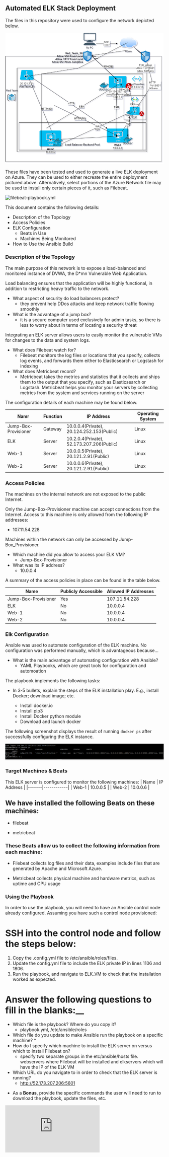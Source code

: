 ## Automated ELK Stack Deployment

The files in this repository were used to configure the network depicted below.

![Azure Network](https://github.com/michaelluxeder/Project1-Homework-13/blob/d44b0debf08beffdbad4533ae3b3160eca313a89/Diagrams/Azure%20Network.drawio.png)

These files have been tested and used to generate a live ELK deployment on Azure. They can be used to either recreate the entire deployment pictured above. Alternatively, select portions of the Azure Network file may be used to install only certain pieces of it, such as Filebeat.

![filebeat-playbook.yml](https://github.com/michaelluxeder/Project1-Homework-13/blob/db5c9497802412d87090bfe37e168feee0854c43/Ansible/filebeat-playbook.yml)

This document contains the following details:
- Description of the Topology
- Access Policies
- ELK Configuration
  - Beats in Use
  - Machines Being Monitored
- How to Use the Ansible Build


### Description of the Topology

The main purpose of this network is to expose a load-balanced and monitored instance of DVWA, the D*mn Vulnerable Web Application.

Load balancing ensures that the application will be highly functional, in addition to restricting heavy traffic to the network.
+ What aspect of security do load balancers protect? 
  * they prevent help DDos attacks and keep network traffic flowing smoothly
+ What is the advantage of a jump box?
  * it is a secure computer used exclusively for admin tasks, so there is less to worry about in terms of locating a security threat

Integrating an ELK server allows users to easily monitor the vulnerable VMs for changes to the data and system logs.
+ What does Filebeat watch for?
  * Filebeat monitors the log files or locations that you specify, collects log events, and forwards them either to Elasticsearch or Logstash for indexing
+ What does Metricbeat record?
  *  Metricbeat takes the metrics and statistics that it collects and ships them to the output that you specify, such as Elasticsearch or Logstash. Metricbeat helps you monitor your servers by collecting metrics from the system and services running on the server

The configuration details of each machine may be found below.

| Namr | Function | IP Address | Operating System |
|----------|---------|-------------------------------------------|-------|
| Jump-Box-Provisioner | Gateway | 10.0.0.4(Private), 20.124.252.153(Public) | Linux |
| ELK      | Server  | 10.2.0.4(Private), 52.173.207.206(Public) | Linux |
| Web-1    | Server  | 10.0.0.5(Private), 20.121.2.91(Public)    | Linux |
| Web-2    | Server  | 10.0.0.6(Private), 20.121.2.91(Public)    | Linux |

### Access Policies

The machines on the internal network are not exposed to the public Internet. 

Only the Jump-Box-Provisioner machine can accept connections from the Internet. Access to this machine is only allowed from the following IP addresses:
+ 107.11.54.228

Machines within the network can only be accessed by Jump-Box_Provisioner.
+ Which machine did you allow to access your ELK VM? 
  * Jump-Box-Provisioner
+ What was its IP address? 
  - 10.0.0.4

A summary of the access policies in place can be found in the table below.

| Name                 | Publicly Accessible | Allowed IP Addresses |
|----------------------|---------------------|----------------------|
| Jump-Box-Provisioner | Yes                 | 107.11.54.228        |
| ELK                  | No                  | 10.0.0.4             |
| Web-1                | No                  | 10.0.0.4             |
| Web-2                | No                  | 10.0.0.4             |

### Elk Configuration

Ansible was used to automate configuration of the ELK machine. No configuration was performed manually, which is advantageous because...
+ What is the main advantage of automating configuration with Ansible?
  + YAML Playbooks, which are great tools for configuration and automoation 

The playbook implements the following tasks:

* In 3-5 bullets, explain the steps of the ELK installation play. E.g., install Docker; download image; etc.
 
  * Install docker.io
  * Install pip3
  * Install Docker python module
  * Download and launch docker

The following screenshot displays the result of running `docker ps` after successfully configuring the ELK instance. 


![docker ps](https://github.com/michaelluxeder/Project1-Homework-13/blob/fb0bf611773223363badfd75b754022adee91af0/Diagrams/Screenshot%202021-12-11%20193702.png)

### Target Machines & Beats
This ELK server is configured to monitor the following machines:
| Name  | IP Address |
|-------|------------|
| Web-1 | 10.0.0.5   |
| Web-2 | 10.0.0.6   |

## We have installed the following Beats on these machines:

+ filebeat

+ metricbeat

### These Beats allow us to collect the following information from each machine:

  * Filebeat collects log files and their data, examples include files that are generated by Apache and Microsoft Azure.

  * Metricbeat collects physical machine and hardware metrics, such as uptime and CPU usage

### Using the Playbook
In order to use the playbook, you will need to have an Ansible control node already configured. Assuming you have such a control node provisioned: 

# SSH into the control node and follow the steps below:

1.  Copy the .config.yml file to /etc/ansible/roles/files.
2.  Update the config.yml file to include the ELK private IP in lines 1106 and 1806.
3.  Run the playbook, and navigate to ELK_VM to check that the installation worked as expected.

# Answer the following questions to fill in the blanks:__
+ Which file is the playbook? Where do you copy it?
  * playbook.yml, /etc/ansible/roles
+ Which file do you update to make Ansible run the playbook on a specific machine? 
  *
+ How do I specify which machine to install the ELK server on versus which to install Filebeat on? 
  * specify two separate groups in the etc/ansible/hosts file. webservers where Filebeat will be installed and elkservers which will have the IP of the ELK VM
+ Which URL do you navigate to in order to check that the ELK server is running?
  * http://52.173.207.206:5601 
* As a **Bonus**, provide the specific commands the user will need to run to download the playbook, update the files, etc.

![Bonus](https://github.com/michaelluxeder/Project1-Homework-13/blob/373792fedd6087d28b86263d99f2c1e382aee7f0/Ansible/Bonus%20playbook.txt)
